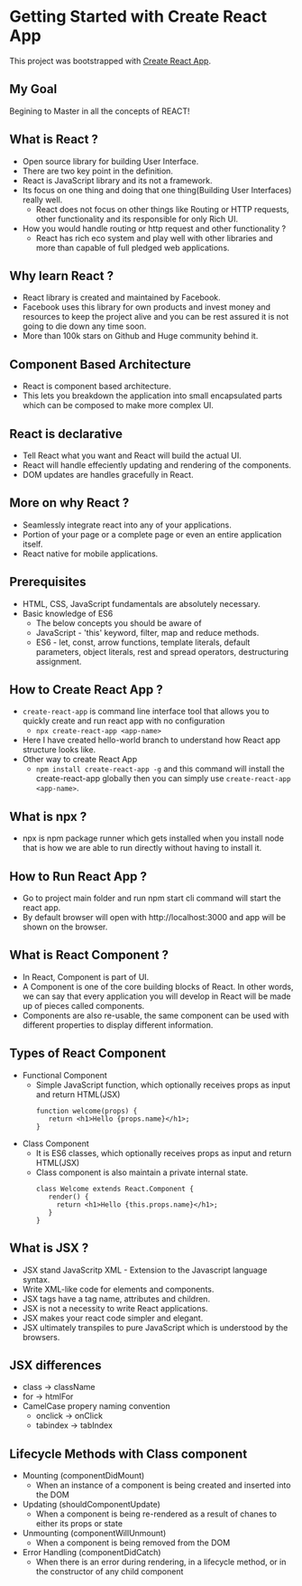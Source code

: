 # Getting Started with Create React App

This project was bootstrapped with [Create React App](https://github.com/facebook/create-react-app).

## My Goal

Begining to Master in all the concepts of REACT!

## What is React ?

- Open source library for building User Interface.
- There are two key point in the definition.
- React is JavaScript library and its not a framework.
- Its focus on one thing and doing that one thing(Building User Interfaces) really well.
  - React does not focus on other things like Routing or HTTP requests, other functionality and its responsible for only Rich UI.
- How you would handle routing or http request and other functionality ?
  - React has rich eco system and play well with other libraries and more than capable of full pledged web applications.

## Why learn React ?

- React library is created and maintained by Facebook.
- Facebook uses this library for own products and invest money and resources to keep the project alive and you can be rest assured it is not going to die down any time soon.
- More than 100k stars on Github and Huge community behind it.

## Component Based Architecture

- React is component based architecture.
- This lets you breakdown the application into small encapsulated parts which can be composed to make more complex UI.

## React is declarative

- Tell React what you want and React will build the actual UI.
- React will handle effeciently updating and rendering of the components.
- DOM updates are handles gracefully in React.

## More on why React ?

- Seamlessly integrate react into any of your applications.
- Portion of your page or a complete page or even an entire application itself.
- React native for mobile applications.

## Prerequisites

- HTML, CSS, JavaScript fundamentals are absolutely necessary.
- Basic knowledge of ES6
  - The below concepts you should be aware of
  - JavaScript - 'this' keyword, filter, map and reduce methods.
  - ES6 - let, const, arrow functions, template literals, default parameters, object literals, rest and spread operators, destructuring assignment.

## How to Create React App ?

- `create-react-app` is command line interface tool that allows you to quickly create and run react app with no configuration
  - `npx create-react-app <app-name>`
- Here I have created hello-world branch to understand how React app structure looks like.
- Other way to create React App
  - `npm install create-react-app -g` and this command will install the create-react-app globally then you can simply use `create-react-app <app-name>`.

## What is npx ?

- npx is npm package runner which gets installed when you install node that is how we are able to run directly without having to install it.

## How to Run React App ?

- Go to project main folder and run npm start cli command will start the react app.
- By default browser will open with http://localhost:3000 and app will be shown on the browser.

## What is React Component ?

- In React, Component is part of UI.
- A Component is one of the core building blocks of React. In other words, we can say that every application you will develop in React will be made up of pieces called components.
- Components are also re-usable, the same component can be used with different properties to display different information.

## Types of React Component

- Functional Component
  - Simple JavaScript function, which optionally receives props as input and return HTML(JSX)
    ```
    function welcome(props) {
       return <h1>Hello {props.name}</h1>;
    }
    ```
- Class Component
  - It is ES6 classes, which optionally receives props as input and return HTML(JSX)
  - Class component is also maintain a private internal state.
    ```
    class Welcome extends React.Component {
       render() {
         return <h1>Hello {this.props.name}</h1>;
       }
    }
    ```

## What is JSX ?

- JSX stand JavaScritp XML - Extension to the Javascript language syntax.
- Write XML-like code for elements and components.
- JSX tags have a tag name, attributes and children.
- JSX is not a necessity to write React applications.
- JSX makes your react code simpler and elegant.
- JSX ultimately transpiles to pure JavaScript which is understood by the browsers.

## JSX differences

- class -> className
- for -> htmlFor
- CamelCase propery naming convention
  - onclick -> onClick
  - tabindex -> tabIndex

## Lifecycle Methods with Class component
  - Mounting (componentDidMount)
    - When an instance of a component is being created and inserted into the DOM
  - Updating (shouldComponentUpdate)
    - When a component is being re-rendered as a result of chanes to either its props or state
  - Unmounting (componentWillUnmount)
    - When a component is being removed from the DOM
  - Error Handling (componentDidCatch)
    - When there is an error during rendering, in a lifecycle method, or in the constructor of any child component
